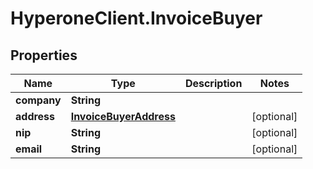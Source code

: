 # HyperoneClient.InvoiceBuyer

## Properties

Name | Type | Description | Notes
------------ | ------------- | ------------- | -------------
**company** | **String** |  | 
**address** | [**InvoiceBuyerAddress**](InvoiceBuyerAddress.md) |  | [optional] 
**nip** | **String** |  | [optional] 
**email** | **String** |  | [optional] 


